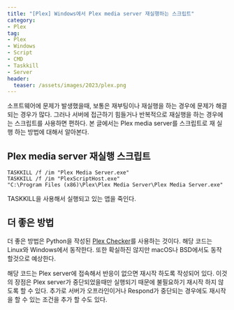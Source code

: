 ```yaml
---
title: "[Plex] Windows에서 Plex media server 재실행하는 스크립트"
category: 
- Plex
tag:
- Plex
- Windows
- Script
- CMD
- Taskkill
- Server
header:
  teaser: /assets/images/2023/plex.png
---
```


소프트웨어에 문제가 발생했을때, 보통은 재부팅이나 재실행을 하는 경우에 문제가 해결되는 경우가 많다. 그러나 서버에 접근하기 힘들거나 반복적으로 재실행을 하는 경우에는 스크립트를 사용하면 편하다. 본 글에서는 Plex media server를 스크립트로 재 실행 하는 방법에 대해서 알아본다.

## Plex media server 재실행 스크립트

```shell
TASKKILL /f /im "Plex Media Server.exe"
TASKKILL /f /im "PlexScriptHost.exe"
"C:\Program Files (x86)\Plex\Plex Media Server\Plex Media Server.exe"
```

TASKKILL을 사용해서 실행되고 있는 앱을 죽인다.

## 더 좋은 방법

더 좋은 방법은 Python을 작성된 [Plex Checker](https://gitlab.com/Flaming_Keyboard/plex-checker)를 사용하는 것이다. 해당 코드는 Linux와 Windows에서 동작한다. 또한 확실하진 않지만 macOS나 BSD에서도 동작할것으로 예상한다.

해당 코드는 Plex server에 접속해서 반응이 없으면 재시작 하도록 작성되어 있다. 이것의 장점은 Plex server가 중단되었을때만 실행되기 때문에 불필요하기 재시작 하지 않도록 할 수 있다. 추가로 서버가 오프라인이거나 Respond가 중단되는 경우에도 재시작을 할 수 있는 조건을 추가 할 수도 있다.